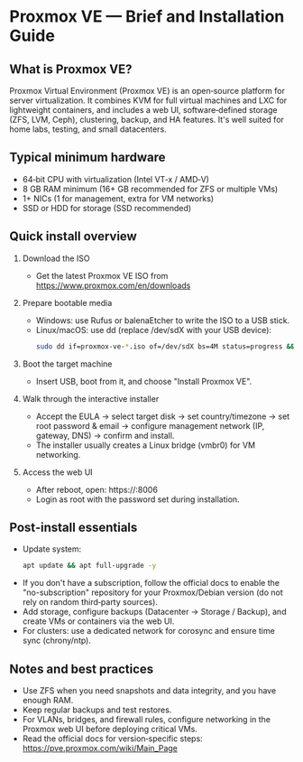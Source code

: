 # Proxmox VE — Brief and Installation Guide

## What is Proxmox VE?
Proxmox Virtual Environment (Proxmox VE) is an open‑source platform for server virtualization. It combines KVM for full virtual machines and LXC for lightweight containers, and includes a web UI, software‑defined storage (ZFS, LVM, Ceph), clustering, backup, and HA features. It's well suited for home labs, testing, and small datacenters.

## Typical minimum hardware
- 64‑bit CPU with virtualization (Intel VT‑x / AMD‑V)  
- 8 GB RAM minimum (16+ GB recommended for ZFS or multiple VMs)  
- 1+ NICs (1 for management, extra for VM networks)  
- SSD or HDD for storage (SSD recommended)

## Quick install overview

1. Download the ISO  
   - Get the latest Proxmox VE ISO from https://www.proxmox.com/en/downloads

2. Prepare bootable media  
   - Windows: use Rufus or balenaEtcher to write the ISO to a USB stick.  
   - Linux/macOS: use dd (replace /dev/sdX with your USB device):
     ```bash
     sudo dd if=proxmox-ve-*.iso of=/dev/sdX bs=4M status=progress && sync
     ```

3. Boot the target machine  
   - Insert USB, boot from it, and choose "Install Proxmox VE".

4. Walk through the interactive installer  
   - Accept the EULA → select target disk → set country/timezone → set root password & email → configure management network (IP, gateway, DNS) → confirm and install.  
   - The installer usually creates a Linux bridge (vmbr0) for VM networking.

5. Access the web UI  
   - After reboot, open: https://<proxmox-ip>:8006  
   - Login as root with the password set during installation.

## Post‑install essentials
- Update system:
  ```bash
  apt update && apt full-upgrade -y
  ```
- If you don't have a subscription, follow the official docs to enable the "no-subscription" repository for your Proxmox/Debian version (do not rely on random third‑party sources).
- Add storage, configure backups (Datacenter → Storage / Backup), and create VMs or containers via the web UI.
- For clusters: use a dedicated network for corosync and ensure time sync (chrony/ntp).

## Notes and best practices
- Use ZFS when you need snapshots and data integrity, and you have enough RAM.  
- Keep regular backups and test restores.  
- For VLANs, bridges, and firewall rules, configure networking in the Proxmox web UI before deploying critical VMs.  
- Read the official docs for version‑specific steps: https://pve.proxmox.com/wiki/Main_Page